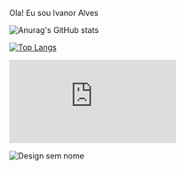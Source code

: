 Ola! Eu sou Ivanor Alves

![Anurag's GitHub stats](https://github-readme-stats.vercel.app/api?username=IvanorAlves&show_icons=true&theme=radical)


[![Top Langs](https://github-readme-stats.vercel.app/api/top-langs/?username=IvanorAlves&theme=radical&show_icons=true&hide_progress=true)](https://github.com/anuraghazra/github-readme-stats)

<iframe src="https://tryhackme.com/api/v2/badges/public-profile?userPublicId=4690690" style='border:none;'></iframe>



![Design sem nome](https://user-images.githubusercontent.com/113808219/235383519-7bd7455b-233b-44aa-ba5b-1af1a9f21833.png)
